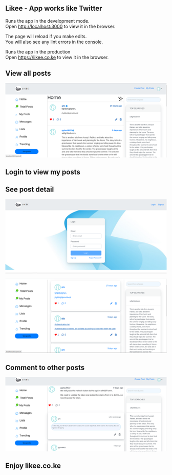 ## Likee - App works like Twitter

Runs the app in the development mode.<br />
Open [http://localhost:3000](http://localhost:3000) to view it in the browser.

The page will reload if you make edits.<br />
You will also see any lint errors in the console.

Runs the app in the production <br />
Open https://likee.co.ke to view it in the browser.

## View all posts

![](src/assets/likee1.png)

## Login to view my posts
## See post detail

![](src/assets/likee3.png)

![](src/assets/likee2.png)


## Comment to other posts
![](src/assets/likee4.png)

## Enjoy likee.co.ke
